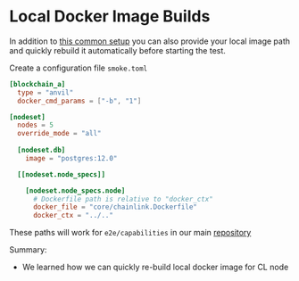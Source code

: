# Local Docker Image Builds

In addition to [this common setup](nodeset_environment.md) you can also provide your local image path and quickly rebuild it automatically before starting the test.

Create a configuration file `smoke.toml`
```toml
[blockchain_a]
  type = "anvil"
  docker_cmd_params = ["-b", "1"]

[nodeset]
  nodes = 5
  override_mode = "all"
  
  [nodeset.db]
    image = "postgres:12.0"

  [[nodeset.node_specs]]

    [nodeset.node_specs.node]
      # Dockerfile path is relative to "docker_ctx"
      docker_file = "core/chainlink.Dockerfile"
      docker_ctx = "../.."
```

These paths will work for `e2e/capabilities` in our main [repository](https://github.com/smartcontractkit/chainlink/tree/ctf-v2-tests/e2e/capabilities)

Summary:
- We learned how we can quickly re-build local docker image for CL node
